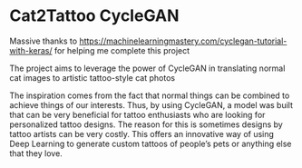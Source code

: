 # Cat2Tattoo CycleGAN

Massive thanks to https://machinelearningmastery.com/cyclegan-tutorial-with-keras/ for helping me complete this project

The project aims to leverage the power of CycleGAN in translating normal cat images to artistic tattoo-style cat photos

The inspiration comes from the fact that normal things can be combined to achieve things of our interests. Thus, by using CycleGAN, a model was built that can be very beneficial for tattoo enthusiasts who are looking for personalized tattoo designs. The reason for this is sometimes designs by tattoo artists can be very costly. This offers an innovative way of using Deep Learning to generate custom tattoos of people’s pets or anything else that they love.

